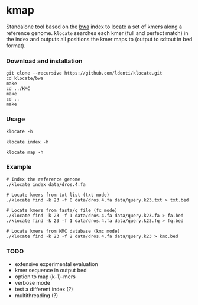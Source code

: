 # kmap

Standalone tool based on the [bwa](https://github.com/lh3/bwa) index to locate a set of kmers along a reference genome. `klocate` searches each kmer (full and perfect match) in the index and outputs all positions the kmer maps to (output to sdtout in bed format).

### Download and installation
```
git clone --recursive https://github.com/ldenti/klocate.git
cd klocate/bwa
make
cd ../KMC
make
cd ..
make
```

### Usage
```
klocate -h

klocate index -h

klocate map -h
```

### Example
```
# Index the reference genome
./klocate index data/dros.4.fa

# Locate kmers from txt list (txt mode)
./klocate find -k 23 -f 0 data/dros.4.fa data/query.k23.txt > txt.bed

# Locate kmers from fasta/q file (fx mode)
./klocate find -k 23 -f 1 data/dros.4.fa data/query.k23.fa > fa.bed
./klocate find -k 23 -f 1 data/dros.4.fa data/query.k23.fq > fq.bed

# Locate kmers from KMC database (kmc mode)
./klocate find -k 23 -f 2 data/dros.4.fa data/query.k23 > kmc.bed
```

### TODO
* extensive experimental evaluation
* kmer sequence in output bed
* option to map (k-1)-mers
* verbose mode
* test a different index (?)
* multithreading (?)
